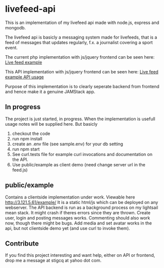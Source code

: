 # livefeed-api

This is an implementation of my livefeed api made with node.js, express and mongodb. 

The livefeed api is basicly a messaging system made for livefeeds, that is
a feed of messages that updates regularly, f.x. a journalist covering a sport event.

The current php implementation with js/jquery frontend can be seen here:
<a href="http://itselskabet.nu/feed">Live feed example</a>

This API implementation with js/jquery frontend can be seen here:
<a href="http://3.121.5.61/example/">Live feed example API usage</a>

Purpose of this implementation is to clearly seperate backend from frontend and hence
make it a genuine JAMStack app. 

## In progress

The project is just started, in progress. When the implementation is usefull
usage notes will be supplied here. But basicly

1. checkout the code
2. run npm install
3. create an .env file (see sample.env) for your db setting
4. run npm start
5. See curl.tests file for example curl invocations and documentation on the API. 
6. Use public/example as client demo (need change server url in the feed.js)

## public/example

Contains a clientside implementation under work. Viewable here
http://3.121.5.61/example/
It is a static html/js which can be deployed on any webserver. 
The API backend is run as a background process on my lightsail mean stack. It might crash
if theres errors since they are thrown. 
Create user, login and posting messages works. Commenting should also work now,
though there might be bugs. Add media and set avatar works in the api, but
not clientside demo yet (and use curl to invoke them).

## Contribute

If you find this project interesting and want help, either on API or frontend, drop
me a message at stigcq at yahoo dot com. 


